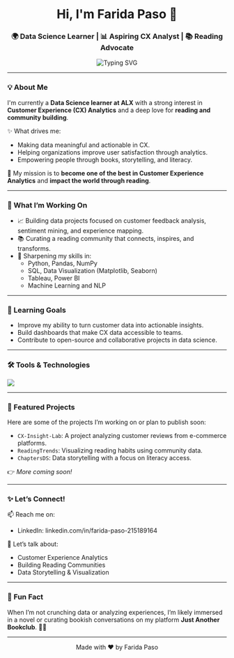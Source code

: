 <!-- Profile Header -->
<h1 align="center">Hi, I'm Farida Paso 👋</h1>
<h3 align="center">🌍 Data Science Learner | 📊 Aspiring CX Analyst | 📚 Reading Advocate</h3>

<p align="center">
  <img src="https://readme-typing-svg.demolab.com?font=Fira+Code&size=20&pause=1000&center=true&width=435&lines=Welcome+to+my+GitHub+Profile!" alt="Typing SVG" />
</p>

---

### 💡 About Me

I'm currently a **Data Science learner at ALX** with a strong interest in **Customer Experience (CX) Analytics** and a deep love for **reading and community building**.

✨ What drives me:
- Making data meaningful and actionable in CX.
- Helping organizations improve user satisfaction through analytics.
- Empowering people through books, storytelling, and literacy.

🎯 My mission is to **become one of the best in Customer Experience Analytics** and **impact the world through reading**.

---

### 🔧 What I’m Working On

- 📈 Building data projects focused on customer feedback analysis, sentiment mining, and experience mapping.
- 📚 Curating a reading community that connects, inspires, and transforms.
- 🧠 Sharpening my skills in:
  - Python, Pandas, NumPy
  - SQL, Data Visualization (Matplotlib, Seaborn)
  - Tableau, Power BI
  - Machine Learning and NLP

---

### 🧠 Learning Goals

- Improve my ability to turn customer data into actionable insights.
- Build dashboards that make CX data accessible to teams.
- Contribute to open-source and collaborative projects in data science.

---

### 🛠️ Tools & Technologies

<p align="left">
  <img src="https://skillicons.dev/icons?i=python,sql,tableau,pandas,numpy,github,vscode,jupyter" />
</p>

---

### 📌 Featured Projects

Here are some of the projects I’m working on or plan to publish soon:

- `CX-Insight-Lab`: A project analyzing customer reviews from e-commerce platforms.
- `ReadingTrends`: Visualizing reading habits using community data.
- `ChaptersDS`: Data storytelling with a focus on literacy access.

👉 _More coming soon!_

---

### ✨ Let’s Connect!

📫 Reach me on:
- LinkedIn: linkedin.com/in/farida-paso-215189164


📌 Let’s talk about:
- Customer Experience Analytics
- Building Reading Communities
- Data Storytelling & Visualization

---

### 💬 Fun Fact

When I’m not crunching data or analyzing experiences, I’m likely immersed in a novel or curating bookish conversations on my platform **Just Another Bookclub**. 📖✨

---

<p align="center">Made with ❤️ by Farida Paso</p>
